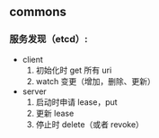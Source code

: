 ## commons
### 服务发现（etcd）:
- client
    1. 初始化时 get 所有 uri
    2. watch 变更（增加，删除、更新）
- server
    1. 启动时申请 lease，put
    2. 更新 lease
    3. 停止时 delete（或者 revoke）
